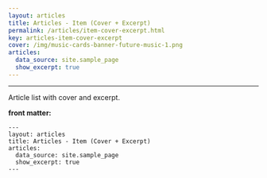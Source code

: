 ```yaml
---
layout: articles
title: Articles - Item (Cover + Excerpt)
permalink: /articles/item-cover-excerpt.html
key: articles-item-cover-excerpt
cover: /img/music-cards-banner-future-music-1.png
articles:
  data_source: site.sample_page
  show_excerpt: true
---
```


<div class="article__content" markdown="1">

---

Article list with cover and excerpt.

<!--more-->

**front matter:**

    ---
    layout: articles
    title: Articles - Item (Cover + Excerpt)
    articles:
      data_source: site.sample_page
      show_excerpt: true
    ---

</div>
